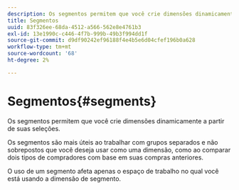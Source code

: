 ```yaml
---
description: Os segmentos permitem que você crie dimensões dinamicamente a partir de suas seleções.
title: Segmentos
uuid: 83f326ee-68da-4512-a566-562e8e4761b3
exl-id: 13e1990c-c446-4f7b-999b-49b3f994dd1f
source-git-commit: d9df90242ef96188f4e4b5e6d04cfef196b0a628
workflow-type: tm+mt
source-wordcount: '68'
ht-degree: 2%

---
```


# Segmentos{#segments}

Os segmentos permitem que você crie dimensões dinamicamente a partir de suas seleções.

Os segmentos são mais úteis ao trabalhar com grupos separados e não sobrepostos que você deseja usar como uma dimensão, como ao comparar dois tipos de compradores com base em suas compras anteriores.

O uso de um segmento afeta apenas o espaço de trabalho no qual você está usando a dimensão de segmento.
